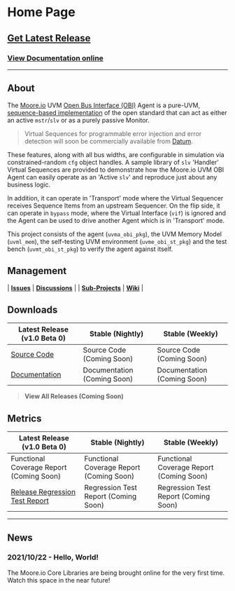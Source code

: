 # Home Page

## [Get Latest Release](https://mooreio.com/packages/uvma_obi.tgz)
### [View Documentation online](https://mooreio.com/packages/uvma_obi/dox_out/)

----------------

## About
The [Moore.io](https://www.mooreio.com) UVM [Open Bus Interface (OBI)](https://github.com/openhwgroup/core-v-docs/tree/master/cores/obi) Agent is a pure-UVM, [sequence-based implementation](https://www.linkedin.com/pulse/advanced-uvm-brian-hunter/) of the open standard that can act as either an active `mstr`/`slv` or as a purely passive Monitor. 

> Virtual Sequences for programmable error injection and error detection will soon be commercially available from [Datum](https://datumtc.ca/).

These features, along with all bus widths, are configurable in simulation via constrained-random `cfg` object handles. A sample library of `slv` 'Handler' Virtual Sequences are provided to demonstrate how the Moore.io UVM OBI Agent can easily operate as an 'Active `slv`' and reproduce just about any business logic.

In addition, it can operate in 'Transport' mode where the Virtual Sequencer receives Sequence Items from an upstream Sequencer. On the flip side, it can operate in `bypass` mode, where the Virtual Interface (`vif`) is ignored and the Agent can be used to drive another Agent which is in 'Transport' mode.

This project consists of the agent (`uvma_obi_pkg`), the UVM Memory Model (`uvml_mem`), the self-testing UVM environment (`uvme_obi_st_pkg`) and the test bench (`uvmt_obi_st_pkg`) to verify the agent against itself.


## Management

| **[Issues](https://github.com/Datum-Technology-Corporation/uvma_obi/issues)** | **[Discussions](https://github.com/Datum-Technology-Corporation/uvma_obi/discussions)** |
| **[Sub-Projects](https://github.com/Datum-Technology-Corporation/uvma_obi/projects)** | **[Wiki](https://github.com/Datum-Technology-Corporation/uvma_obi/wiki)** |


## Downloads

| Latest Release (v1.0 Beta 0) | Stable (Nightly) | Stable (Weekly) |
| --------------------- | ---------------- | --------------- |
| [Source Code](https://mooreio.com/packages/uvma_obi.tgz) | Source Code (Coming Soon) | Source Code (Coming Soon) |
| [Documentation](https://mooreio.com/packages/uvma_obi/dox_out/) | Documentation (Coming Soon) | Documentation (Coming Soon) |

> **View All Releases (Coming Soon)**



## Metrics

| Latest Release (v1.0 Beta 0) | Stable (Nightly) | Stable (Weekly) |
| --------------------- | ---------------- | --------------- |
| Functional Coverage Report (Coming Soon) | Functional Coverage Report (Coming Soon) | Functional Coverage Report (Coming Soon) |
| [Release Regression Test Report](https://mooreio.com/packages/uvma_obi/sim/results.html) | Regression Test Report (Coming Soon) | Regression Test Report (Coming Soon) |


----------------


## News
### 2021/10/22 - Hello, World!
The Moore.io Core Libraries are being brought online for the very first time. Watch this space in the near future!
